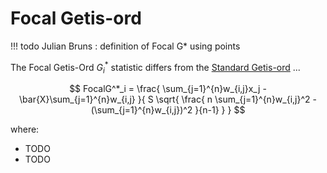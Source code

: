 # Focal Getis-ord

!!! todo
    Julian Bruns : definition of Focal G* using points 

The Focal Getis-Ord $G^*_i$ statistic differs from the [Standard Getis-ord](getis-ord.md) ...

$$
    FocalG^*_i = \frac{
        \sum_{j=1}^{n}w_{i,j}x_j - \bar{X}\sum_{j=1}^{n}w_{i,j}
    }{
        S \sqrt{
            \frac{
              n \sum_{j=1}^{n}w_{i,j}^2 - (\sum_{j=1}^{n}w_{i,j})^2
            }{n-1}
        }
    }
$$

where:

- TODO
- TODO

